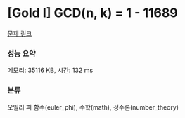 # [Gold I] GCD(n, k) = 1 - 11689 

[문제 링크](https://www.acmicpc.net/problem/11689) 

### 성능 요약

메모리: 35116 KB, 시간: 132 ms

### 분류

오일러 피 함수(euler_phi), 수학(math), 정수론(number_theory)

